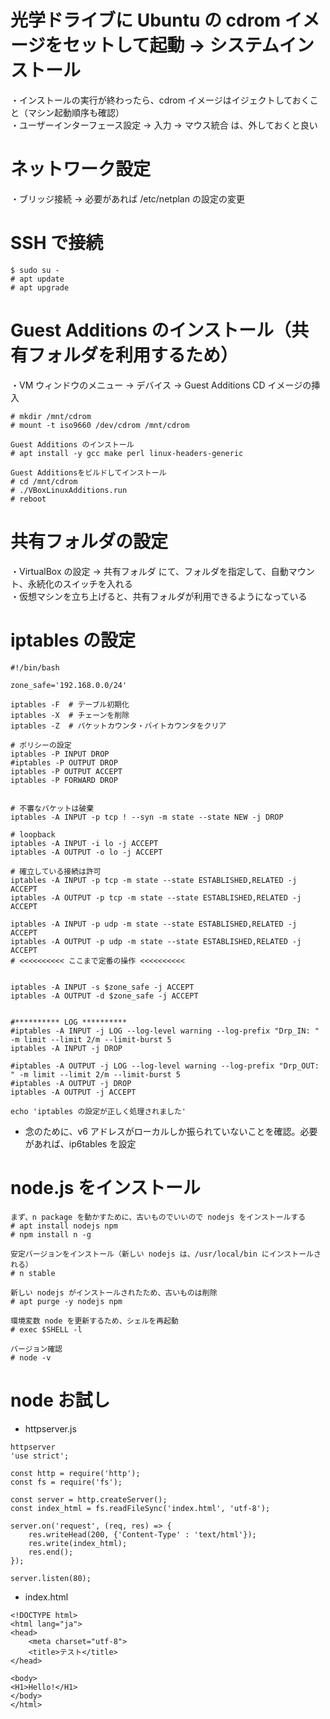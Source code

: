 # 光学ドライブに Ubuntu の cdrom イメージをセットして起動 -> システムインストール
・インストールの実行が終わったら、cdrom イメージはイジェクトしておくこと（マシン起動順序も確認）  
・ユーザーインターフェース設定 -> 入力 -> マウス統合 は、外しておくと良い

# ネットワーク設定
・ブリッジ接続 -> 必要があれば /etc/netplan の設定の変更

# SSH で接続
```
$ sudo su -
# apt update
# apt upgrade
```

# Guest Additions のインストール（共有フォルダを利用するため）
・VM ウィンドウのメニュー -> デバイス -> Guest Additions CD イメージの挿入
```
# mkdir /mnt/cdrom
# mount -t iso9660 /dev/cdrom /mnt/cdrom

Guest Additions のインストール
# apt install -y gcc make perl linux-headers-generic

Guest Additionsをビルドしてインストール
# cd /mnt/cdrom
# ./VBoxLinuxAdditions.run
# reboot
```

# 共有フォルダの設定
・VirtualBox の設定 -> 共有フォルダ にて、フォルダを指定して、自動マウント、永続化のスイッチを入れる  
・仮想マシンを立ち上げると、共有フォルダが利用できるようになっている

# iptables の設定

```
#!/bin/bash

zone_safe='192.168.0.0/24'

iptables -F  # テーブル初期化
iptables -X  # チェーンを削除
iptables -Z  # パケットカウンタ・バイトカウンタをクリア

# ポリシーの設定
iptables -P INPUT DROP
#iptables -P OUTPUT DROP
iptables -P OUTPUT ACCEPT
iptables -P FORWARD DROP


# 不審なパケットは破棄
iptables -A INPUT -p tcp ! --syn -m state --state NEW -j DROP

# loopback
iptables -A INPUT -i lo -j ACCEPT
iptables -A OUTPUT -o lo -j ACCEPT

# 確立している接続は許可
iptables -A INPUT -p tcp -m state --state ESTABLISHED,RELATED -j ACCEPT
iptables -A OUTPUT -p tcp -m state --state ESTABLISHED,RELATED -j ACCEPT

iptables -A INPUT -p udp -m state --state ESTABLISHED,RELATED -j ACCEPT
iptables -A OUTPUT -p udp -m state --state ESTABLISHED,RELATED -j ACCEPT
# <<<<<<<<<< ここまで定番の操作 <<<<<<<<<<


iptables -A INPUT -s $zone_safe -j ACCEPT
iptables -A OUTPUT -d $zone_safe -j ACCEPT


#********** LOG **********
#iptables -A INPUT -j LOG --log-level warning --log-prefix "Drp_IN: " -m limit --limit 2/m --limit-burst 5
iptables -A INPUT -j DROP

#iptables -A OUTPUT -j LOG --log-level warning --log-prefix "Drp_OUT: " -m limit --limit 2/m --limit-burst 5
#iptables -A OUTPUT -j DROP
iptables -A OUTPUT -j ACCEPT

echo 'iptables の設定が正しく処理されました'
```

* 念のために、v6 アドレスがローカルしか振られていないことを確認。必要があれば、ip6tables を設定

# node.js をインストール
```
まず、n package を動かすために、古いものでいいので nodejs をインストールする
# apt install nodejs npm
# npm install n -g

安定バージョンをインストール（新しい nodejs は、/usr/local/bin にインストールされる）
# n stable

新しい nodejs がインストールされたため、古いものは削除
# apt purge -y nodejs npm

環境変数 node を更新するため、シェルを再起動
# exec $SHELL -l

バージョン確認
# node -v
```

# node お試し
* httpserver.js
```
httpserver
'use strict';

const http = require('http');
const fs = require('fs');

const server = http.createServer();
const index_html = fs.readFileSync('index.html', 'utf-8');

server.on('request', (req, res) => {
	res.writeHead(200, {'Content-Type' : 'text/html'});
	res.write(index_html);
	res.end();
});

server.listen(80);
```

* index.html
```
<!DOCTYPE html>
<html lang="ja">
<head>
	<meta charset="utf-8">
	<title>テスト</title>
</head>

<body>
<H1>Hello!</H1>
</body>
</html>
```
